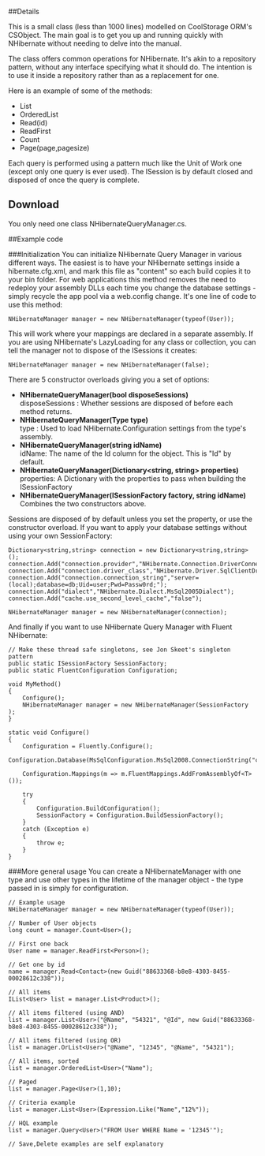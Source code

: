 ##Details

This is a small class (less than 1000 lines) modelled on CoolStorage ORM's CSObject. The main goal is to get you up and running quickly with NHibernate without needing to delve into the manual.

The class offers common operations for NHibernate. It's akin to a repository pattern, without any interface specifying what it should do. The intention is to use it inside a repository rather than as a replacement for one.

Here is an example of some of the methods:

 * List
 * OrderedList
 * Read(id)
 * ReadFirst
 * Count
 * Page(page,pagesize)

Each query is performed using a pattern much like the Unit of Work one (except only one query is ever used). The ISession is by default closed and disposed of once the query is complete.

## Download 
You only need one class NHibernateQueryManager.cs.

##Example code

###Initialization
You can initialize NHibernate Query Manager in various different ways. The easiest is to have your NHibernate settings inside a hibernate.cfg.xml, and mark this file as "content" so each build copies it to your bin folder. For web applications this method removes the need to redeploy your assembly DLLs each time you change the database settings - simply recycle the app pool via a web.config change. It's one line of code to use this method:

	NHibernateManager manager = new NHibernateManager(typeof(User));


This will work where your mappings are declared in a separate assembly. If you are using NHibernate's LazyLoading for any class or collection, you can tell the manager not to dispose of the ISessions it creates:

	NHibernateManager manager = new NHibernateManager(false);

There are 5 constructor overloads giving you a set of options:

* **NHibernateQueryManager(bool disposeSessions)**  
disposeSessions : Whether sessions are disposed of before each method returns.
* **NHibernateQueryManager(Type type)**  
type : Used to load NHibernate.Configuration settings from the type's assembly.
* **NHibernateQueryManager(string idName)**  
idName: The name of the Id column for the object. This is "Id" by default.
* **NHibernateQueryManager(Dictionary<string, string> properties)**  
properties: A Dictionary with the properties to pass when building the ISessionFactory
* **NHibernateQueryManager(ISessionFactory factory, string idName)**  
Combines the two constructors above.

Sessions are disposed of by default unless you set the property, or use the constructor overload. If you want to apply your database settings without using your own SessionFactory:

	Dictionary<string,string> connection = new Dictionary<string,string>();
	connection.Add("connection.provider","NHibernate.Connection.DriverConnectionProvider");
	connection.Add("connection.driver_class","NHibernate.Driver.SqlClientDriver");
	connection.Add("connection.connection_string","server=(local);database=db;Uid=user;Pwd=Passw0rd;");
	connection.Add("dialect","NHibernate.Dialect.MsSql2005Dialect");
	connection.Add("cache.use_second_level_cache","false");

	NHibernateManager manager = new NHibernateManager(connection);


And finally if you want to use NHibernate Query Manager with Fluent NHibernate:

	// Make these thread safe singletons, see Jon Skeet's singleton pattern
	public static ISessionFactory SessionFactory;
	public static FluentConfiguration Configuration;

	void MyMethod()
	{
		Configure();
		NHibernateManager manager = new NHibernateManager(SessionFactory );
	}

	static void Configure()
	{
		Configuration = Fluently.Configure();
		Configuration.Database(MsSqlConfiguration.MsSql2008.ConnectionString("connection"));
		
		Configuration.Mappings(m => m.FluentMappings.AddFromAssemblyOf<T>());
		
		try
		{
			Configuration.BuildConfiguration();
			SessionFactory = Configuration.BuildSessionFactory();
		}
		catch (Exception e)
		{
			throw e;
		}
	}

###More general usage
You can create a NHibernateManager with one type and use other types in the lifetime of the manager object - the type passed in is simply for configuration.

	// Example usage
	NHibernateManager manager = new NHibernateManager(typeof(User));

	// Number of User objects
	long count = manager.Count<User>();

	// First one back
	User name = manager.ReadFirst<Person>();

	// Get one by id
	name = manager.Read<Contact>(new Guid("88633368-b8e8-4303-8455-00028612c338"));

	// All items
	IList<User> list = manager.List<Product>();

	// All items filtered (using AND)
	list = manager.List<User>("@Name", "54321", "@Id", new Guid("88633368-b8e8-4303-8455-00028612c338"));

	// All items filtered (using OR)
	list = manager.OrList<User>("@Name", "12345", "@Name", "54321");

	// All items, sorted
	list = manager.OrderedList<User>("Name");

	// Paged
	list = manager.Page<User>(1,10);

	// Criteria example
	list = manager.List<User>(Expression.Like("Name","12%"));

	// HQL example
	list = manager.Query<User>("FROM User WHERE Name = '12345'");

	// Save,Delete examples are self explanatory
